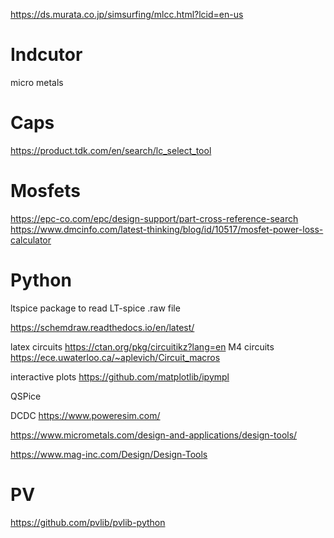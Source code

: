 
https://ds.murata.co.jp/simsurfing/mlcc.html?lcid=en-us

# Indcutor

micro metals


# Caps
https://product.tdk.com/en/search/lc_select_tool

# Mosfets
https://epc-co.com/epc/design-support/part-cross-reference-search
https://www.dmcinfo.com/latest-thinking/blog/id/10517/mosfet-power-loss-calculator

# Python

ltspice package to read LT-spice .raw file

https://schemdraw.readthedocs.io/en/latest/

latex circuits https://ctan.org/pkg/circuitikz?lang=en
M4 circuits  https://ece.uwaterloo.ca/~aplevich/Circuit_macros


interactive plots
https://github.com/matplotlib/ipympl

QSPice

DCDC
https://www.poweresim.com/

https://www.micrometals.com/design-and-applications/design-tools/

https://www.mag-inc.com/Design/Design-Tools


# PV
https://github.com/pvlib/pvlib-python